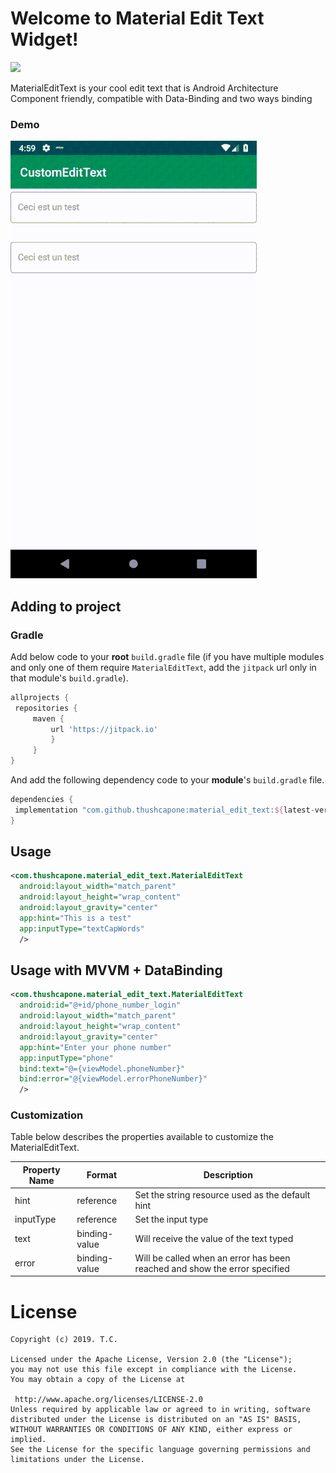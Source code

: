 
# Welcome to Material Edit Text Widget!  
  
[![](https://jitpack.io/v/thushcapone/material_edit_text.svg)](https://jitpack.io/#thushcapone/material_phone_widget)   
  
MaterialEditText is your cool edit text that is Android Architecture Component friendly, compatible with Data-Binding and two ways binding  
  
### Demo  
![gif of MaterialEditText](https://raw.githubusercontent.com/thushcapone/material_edit_text/master/screenshots/demo-material-edit.gif)  
  
  
## Adding to project  
  
### Gradle  
Add below code to your **root** `build.gradle` file (if you have multiple modules and only one of them require `MaterialEditText`, add the `jitpack` url only in that module's `build.gradle`).  
```groovy  
allprojects {  
 repositories { 
	 maven { 
		 url 'https://jitpack.io' 
		 } 
	 }
}  
```  
And add the following dependency code to your **module**'s `build.gradle` file.  
```groovy  
dependencies {  
 implementation "com.github.thushcapone:material_edit_text:${latest-version}"
}  
```  
  
## Usage  
```xml  
<com.thushcapone.material_edit_text.MaterialEditText    
  android:layout_width="match_parent"    
  android:layout_height="wrap_content"    
  android:layout_gravity="center"    
  app:hint="This is a test"    
  app:inputType="textCapWords"   
  />  
```  
  
## Usage with MVVM + DataBinding  
```xml  
<com.thushcapone.material_edit_text.MaterialEditText 
  android:id="@+id/phone_number_login"    
  android:layout_width="match_parent"    
  android:layout_height="wrap_content"    
  android:layout_gravity="center"    
  app:hint="Enter your phone number"  
  app:inputType="phone" 
  bind:text="@={viewModel.phoneNumber}"
  bind:error="@{viewModel.errorPhoneNumber}"    
  />  
```  
  
### Customization  
  
Table below describes the properties available to customize the MaterialEditText.  
  
  
| Property Name          | Format    | Description |  
|------------------------|-----------|----------------------------------------------------------------------------------------------------------------------------------------------------------------------------------------------------------------------|  
| hint            | reference     | Set the string resource used as the default hint                             |  
| inputType            | reference | Set the input type |  
| text           | binding-value | Will receive the value of the text typed  |  
| error                | binding-value | Will be called when an error has been reached and show the error specified |  
  
# License  
```  
Copyright (c) 2019. T.C.  
  
Licensed under the Apache License, Version 2.0 (the "License");  
you may not use this file except in compliance with the License.  
You may obtain a copy of the License at  
  
 http://www.apache.org/licenses/LICENSE-2.0  
Unless required by applicable law or agreed to in writing, software  
distributed under the License is distributed on an "AS IS" BASIS,  
WITHOUT WARRANTIES OR CONDITIONS OF ANY KIND, either express or implied.  
See the License for the specific language governing permissions and  
limitations under the License. 
```